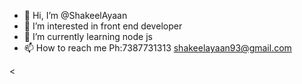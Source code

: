- 👋 Hi, I’m @ShakeelAyaan
- 👀 I’m interested in front end developer 
- 🌱 I’m currently learning node js
- 📫 How to reach me 
Ph:7387731313
shakeelayaan93@gmail.com

<
